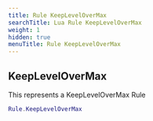 ```yaml
---
title: Rule KeepLevelOverMax
searchTitle: Lua Rule KeepLevelOverMax
weight: 1
hidden: true
menuTitle: Rule KeepLevelOverMax
---
```

## KeepLevelOverMax

This represents a KeepLevelOverMax Rule
```lua
Rule.KeepLevelOverMax
```